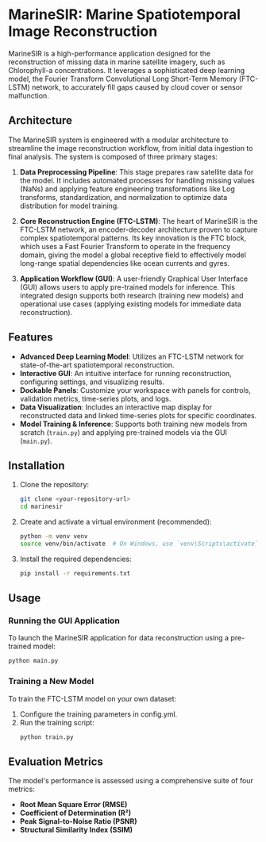 # MarineSIR: Marine Spatiotemporal Image Reconstruction

MarineSIR is a high-performance application designed for the reconstruction of missing data in marine satellite imagery, such as Chlorophyll-a concentrations. It leverages a sophisticated deep learning model, the Fourier Transform Convolutional Long Short-Term Memory (FTC-LSTM) network, to accurately fill gaps caused by cloud cover or sensor malfunction.

## Architecture

The MarineSIR system is engineered with a modular architecture to streamline the image reconstruction workflow, from initial data ingestion to final analysis. The system is composed of three primary stages:

1.  **Data Preprocessing Pipeline**: This stage prepares raw satellite data for the model. It includes automated processes for handling missing values (NaNs) and applying feature engineering transformations like Log transforms, standardization, and normalization to optimize data distribution for model training.

2.  **Core Reconstruction Engine (FTC-LSTM)**: The heart of MarineSIR is the FTC-LSTM network, an encoder-decoder architecture proven to capture complex spatiotemporal patterns. Its key innovation is the FTC block, which uses a Fast Fourier Transform to operate in the frequency domain, giving the model a global receptive field to effectively model long-range spatial dependencies like ocean currents and gyres.

3.  **Application Workflow (GUI)**: A user-friendly Graphical User Interface (GUI) allows users to apply pre-trained models for inference. This integrated design supports both research (training new models) and operational use cases (applying existing models for immediate data reconstruction).

## Features

-   **Advanced Deep Learning Model**: Utilizes an FTC-LSTM network for state-of-the-art spatiotemporal reconstruction.
-   **Interactive GUI**: An intuitive interface for running reconstruction, configuring settings, and visualizing results.
-   **Dockable Panels**: Customize your workspace with panels for controls, validation metrics, time-series plots, and logs.
-   **Data Visualization**: Includes an interactive map display for reconstructed data and linked time-series plots for specific coordinates.
-   **Model Training & Inference**: Supports both training new models from scratch (`train.py`) and applying pre-trained models via the GUI (`main.py`).

## Installation

1.  Clone the repository:
    ```bash
    git clone <your-repository-url>
    cd marinesir
    ```

2.  Create and activate a virtual environment (recommended):
    ```bash
    python -m venv venv
    source venv/bin/activate  # On Windows, use `venv\Scripts\activate`
    ```

3.  Install the required dependencies:
    ```bash
    pip install -r requirements.txt
    ```

## Usage

### Running the GUI Application

To launch the MarineSIR application for data reconstruction using a pre-trained model:

```bash
python main.py
```

### Training a New Model
To train the FTC-LSTM model on your own dataset:
1.  Configure the training parameters in config.yml.
2.  Run the training script:
    ```bash
    python train.py
    ```

## Evaluation Metrics
The model's performance is assessed using a comprehensive suite of four metrics:
-   **Root Mean Square Error (RMSE)**
-   **Coefficient of Determination (R²)**
-   **Peak Signal-to-Noise Ratio (PSNR)**
-   **Structural Similarity Index (SSIM)**
